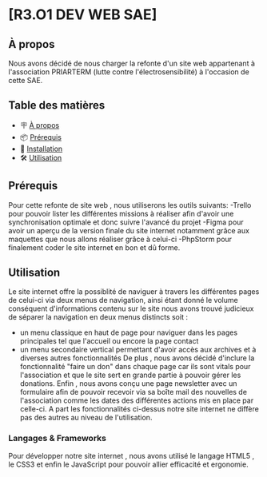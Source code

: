 # [R3.O1 DEV WEB SAE]

## À propos

Nous avons décidé de nous charger la refonte d'un site web appartenant à l'association PRIARTERM (lutte contre l'électrosensibilité) à l'occasion de cette SAE.

## Table des matières

- 🪧 [À propos](#à-propos)
- 📦 [Prérequis](#prérequis)
- 🚀 [Installation](#installation)
- 🛠️ [Utilisation](#utilisation)

## Prérequis

Pour cette refonte de site web , nous utiliserons les outils suivants:
-Trello pour pouvoir lister les différentes missions à réaliser afin d'avoir une synchronisation optimale et donc suivre l'avancé du projet
-Figma pour avoir un aperçu de la version finale du site internet notamment grâce aux maquettes que nous allons réaliser grâce à celui-ci
-PhpStorm pour finalement coder le site internet en bon et dû forme.

## Utilisation

Le site internet offre la possiblité de naviguer à travers les différentes pages de celui-ci via deux menus de navigation, ainsi étant donné
le volume conséquent d'informations contenu sur le site nous avons trouvé judicieux de séparer la navigation en deux menus distincts soit :
- un menu classique en haut de page pour naviguer dans les pages principales tel que l'accueil ou encore la page contact
- un menu secondaire vertical permettant d'avoir accès aux archives et à diverses autres fonctionnalités
De plus , nous avons décidé d'inclure la fonctionnalité "faire un don" dans chaque page car ils sont vitals pour l'association et que le site
sert en grande partie à pouvoir gérer les donations.
Enfin , nous avons conçu une page newsletter avec un formulaire afin de pouvoir recevoir via sa boîte mail des nouvelles de l'association
comme les dates des différentes actions mis en place par celle-ci.
A part les fonctionnalités ci-dessus notre site internet ne diffère pas des autres au niveau de l'utilisation.

### Langages & Frameworks

Pour développer notre site internet , nous avons utilisé le langage HTML5 , le CSS3 et enfin le JavaScript pour pouvoir allier efficacité et 
ergonomie.


